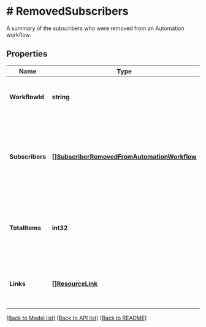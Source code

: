# # RemovedSubscribers
A summary of the subscribers who were removed from an Automation workflow.

## Properties 


Name | Type | Description | Notes
------------ | ------------- | ------------- | -------------
**WorkflowId**| **string** | A string that uniquely identifies an Automation workflow.  | [optional] [readonly]
**Subscribers**| [**[]SubscriberRemovedFromAutomationWorkflow**](SubscriberRemovedFromAutomationWorkflow.md) | An array of objects, each representing a subscriber who was removed from an Automation workflow.  | [optional] [readonly]
**TotalItems**| **int32** | The total number of items matching the query regardless of pagination.  | [optional] [readonly]
**Links**| [**[]ResourceLink**](ResourceLink.md) | A list of link types and descriptions for the API schema documents.  | [optional] [readonly]


[[Back to Model list]](../../README.md#models) [[Back to API list]](../../README.md#endpoints) [[Back to README]](../../README.md)

